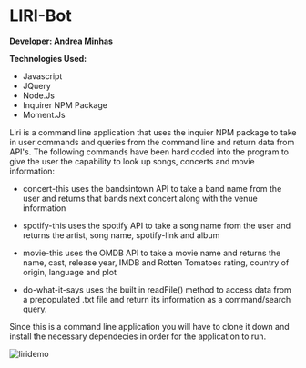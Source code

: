# LIRI-Bot

**Developer: Andrea Minhas**

**Technologies Used:**
- Javascript 
- JQuery 
- Node.Js 
- Inquirer NPM Package 
- Moment.Js 

Liri is a command line application that uses the inquier NPM package to take in user commands and queries from the command line and return data from API's. The following commands have been hard coded into the program to give the user the capability to look up songs, concerts and movie information:

- concert-this	uses the bandsintown API to take a band name from the user and returns that bands next concert along with the venue information

- spotify-this	uses the spotify API to take a song name from the user and returns the artist, song name, spotify-link and album

- movie-this	uses the OMDB API to take a movie name and returns the name, cast, release year, IMDB and Rotten Tomatoes rating, country of origin, language and plot

- do-what-it-says uses the built in readFile() method to access data from a prepopulated .txt file and return its information as a command/search query.

Since this is a command line application you will have to clone it down and install the necessary dependecies in order for the application to run. 

![liridemo](https://user-images.githubusercontent.com/44379703/53207645-e1a00400-35f9-11e9-8b48-a762895a13d7.gif)

